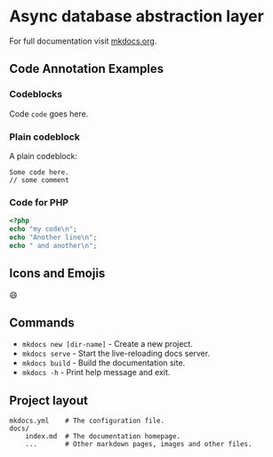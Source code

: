 # Async database abstraction layer

For full documentation visit [mkdocs.org](https://www.mkdocs.org).

## Code Annotation Examples

### Codeblocks

Code `code` goes here.

### Plain codeblock

A plain codeblock:

```
Some code here.
// some comment
```

### Code for PHP

```php title="Example" linenums="1" hl_lines="2 3"
<?php
echo "my code\n";
echo "Another line\n";
echo " and another\n";
```

## Icons and Emojis

:smile:

## Commands

* `mkdocs new [dir-name]` - Create a new project.
* `mkdocs serve` - Start the live-reloading docs server.
* `mkdocs build` - Build the documentation site.
* `mkdocs -h` - Print help message and exit.

## Project layout

    mkdocs.yml    # The configuration file.
    docs/
        index.md  # The documentation homepage.
        ...       # Other markdown pages, images and other files.
